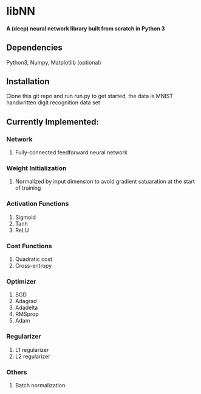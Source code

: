 # libNN
#### A (deep) neural network library built from scratch in Python 3



## Dependencies
Python3, Numpy, Matplotlib (optional)



## Installation
Clone this git repo and run run.py to get started, the data is MNIST handwritten digit recognition data set



## Currently Implemented: 

### Network
1. Fully-connected feedforward neural network


### Weight Initialization
1. Normalized by input dimension to avoid gradient satuaration at the start of training


### Activation Functions
1. Sigmoid
2. Tanh
3. ReLU


### Cost Functions
1. Quadratic cost
2. Cross-entropy


### Optimizer
1. SGD
2. Adagrad
3. Adadelta
4. RMSprop
5. Adam


### Regularizer
1. L1 regularizer
2. L2 regularizer


### Others
1. Batch normalization